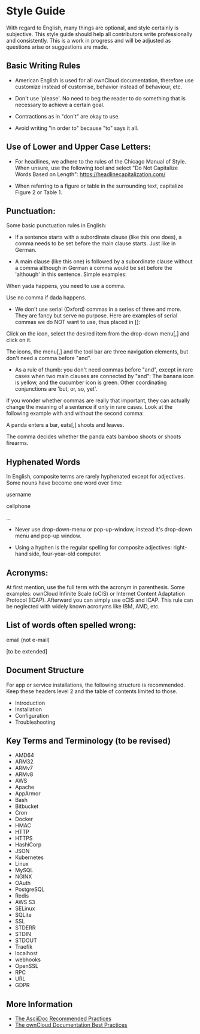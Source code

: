 # Style Guide

With regard to English, many things are optional, and style certainly is subjective. This style guide should help all contributors write professionally and consistently. This is a work in progress and will be adjusted as questions arise or suggestions are made.


## Basic Writing Rules

- American English is used for all ownCloud documentation, therefore use customize instead of customise, behavior instead of behaviour, etc.

- Don't use 'please'. No need to beg the reader to do something that is necessary to achieve a certain goal.

- Contractions as in "don't" are okay to use.

- Avoid writing "in order to" because "to" says it all.


## Use of Lower and Upper Case Letters:

- For headlines, we adhere to the rules of the Chicago Manual of Style. When unsure, use the following tool and select "Do Not Capitalize Words Based on Length":
https://headlinecapitalization.com/

- When referring to a figure or table in the surrounding text, capitalize Figure 2 or Table 1.


## Punctuation:

Some basic punctuation rules in English:

- If a sentence starts with a subordinate clause (like this one does), a comma needs to be set before the main clause starts. Just like in German.

- A main clause (like this one) is followed by a subordinate clause without a comma although in German a comma would be set before the 'although' in this sentence. Simple examples:

When yada happens, you need to use a comma.

Use no comma if dada happens.

- We don't use serial (Oxford) commas in a series of three and more. They are fancy but serve no purpose. Here are examples of serial commas we do NOT want to use, thus placed in []:

Click on the icon, select the desired item from the drop-down menu[,] and click on it.

The icons, the menu[,] and the tool bar are three navigation elements, but don't need a comma before "and".

- As a rule of thumb: you don't need commas before "and", except in rare cases when two main clauses are connected by "and": The banana icon is yellow, and the cucumber icon is green. Other coordinating conjunctions are 'but, or, so, yet'.

If you wonder whether commas are really that important, they can actually change the meaning of a sentence if only in rare cases. Look at the following example with and without the second comma:

A panda enters a bar, eats[,] shoots and leaves.

The comma decides whether the panda eats bamboo shoots or shoots firearms.


## Hyphenated Words

In English, composite terms are rarely hyphenated except for adjectives.
Some nouns have become one word over time:

username

cellphone

...

- Never use drop-down-menu or pop-up-window, instead it's drop-down menu and pop-up window.

- Using a hyphen is the regular spelling for composite adjectives: right-hand side, four-year-old computer.

## Acronyms:

At first mention, use the full term with the acronym in parenthesis. Some examples: ownCloud Infinite Scale (oCIS) or Internet Content Adaptation Protocol (ICAP). Afterward you can simply use oCIS and ICAP. This rule can be neglected with widely known acronyms like IBM, AMD, etc.

## List of words often spelled wrong:

email (not e-mail)

[to be extended]

## Document Structure

For app or service installations, the following structure is recommended. Keep these headers level 2 and the table of contents limited to those.

- Introduction
- Installation
- Configuration
- Troubleshooting


## Key Terms and Terminology (to be revised)

- AMD64
- ARM32
- ARMv7
- ARMv8
- AWS
- Apache
- AppArmor
- Bash
- Bitbucket
- Cron
- Docker
- HMAC
- HTTP
- HTTPS
- HashiCorp
- JSON
- Kubernetes
- Linux
- MySQL
- NGINX
- OAuth
- PostgreSQL
- Redis
- AWS S3
- SELinux
- SQLite
- SSL
- STDERR
- STDIN
- STDOUT
- Traefik
- localhost
- webhooks
- OpenSSL
- RPC
- URL
- GDPR

## More Information

- [The AsciiDoc Recommended Practices](https://asciidoctor.org/docs/asciidoc-recommended-practices/)
- [The ownCloud Documentation Best Practices](https://github.com/owncloud/docs/blob/master/docs/best-practices.md)
